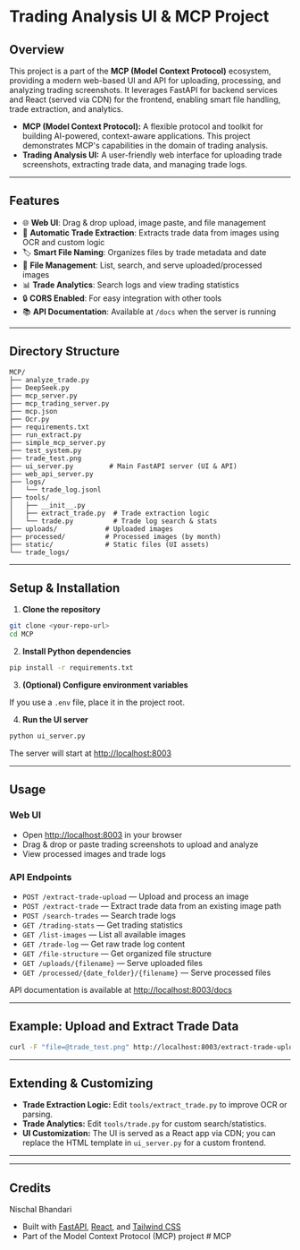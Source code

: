 # Trading Analysis UI & MCP Project

## Overview

This project is a part of the **MCP (Model Context Protocol)** ecosystem, providing a modern web-based UI and API for uploading, processing, and analyzing trading screenshots. It leverages FastAPI for backend services and React (served via CDN) for the frontend, enabling smart file handling, trade extraction, and analytics.

- **MCP (Model Context Protocol):** A flexible protocol and toolkit for building AI-powered, context-aware applications. This project demonstrates MCP's capabilities in the domain of trading analysis.
- **Trading Analysis UI:** A user-friendly web interface for uploading trade screenshots, extracting trade data, and managing trade logs.

---

## Features

- 🌐 **Web UI**: Drag & drop upload, image paste, and file management
- 🧠 **Automatic Trade Extraction**: Extracts trade data from images using OCR and custom logic
- 🏷️ **Smart File Naming**: Organizes files by trade metadata and date
- 📁 **File Management**: List, search, and serve uploaded/processed images
- 📊 **Trade Analytics**: Search logs and view trading statistics
- 🔒 **CORS Enabled**: For easy integration with other tools
- 📚 **API Documentation**: Available at `/docs` when the server is running

---

## Directory Structure

```
MCP/
├── analyze_trade.py
├── DeepSeek.py
├── mcp_server.py
├── mcp_trading_server.py
├── mcp.json
├── Ocr.py
├── requirements.txt
├── run_extract.py
├── simple_mcp_server.py
├── test_system.py
├── trade_test.png
├── ui_server.py         # Main FastAPI server (UI & API)
├── web_api_server.py
├── logs/
│   └── trade_log.jsonl
├── tools/
│   ├── __init__.py
│   ├── extract_trade.py  # Trade extraction logic
│   └── trade.py          # Trade log search & stats
├── uploads/            # Uploaded images
├── processed/          # Processed images (by month)
├── static/             # Static files (UI assets)
└── trade_logs/
```

---

## Setup & Installation

1. **Clone the repository**

```sh
git clone <your-repo-url>
cd MCP
```

2. **Install Python dependencies**

```sh
pip install -r requirements.txt
```

3. **(Optional) Configure environment variables**

If you use a `.env` file, place it in the project root.

4. **Run the UI server**

```sh
python ui_server.py
```

The server will start at [http://localhost:8003](http://localhost:8003)

---

## Usage

### Web UI
- Open [http://localhost:8003](http://localhost:8003) in your browser
- Drag & drop or paste trading screenshots to upload and analyze
- View processed images and trade logs

### API Endpoints

- `POST /extract-trade-upload` — Upload and process an image
- `POST /extract-trade` — Extract trade data from an existing image path
- `POST /search-trades` — Search trade logs
- `GET /trading-stats` — Get trading statistics
- `GET /list-images` — List all available images
- `GET /trade-log` — Get raw trade log content
- `GET /file-structure` — Get organized file structure
- `GET /uploads/{filename}` — Serve uploaded files
- `GET /processed/{date_folder}/{filename}` — Serve processed files

API documentation is available at [http://localhost:8003/docs](http://localhost:8003/docs)

---

## Example: Upload and Extract Trade Data

```bash
curl -F "file=@trade_test.png" http://localhost:8003/extract-trade-upload
```

---

## Extending & Customizing

- **Trade Extraction Logic:** Edit `tools/extract_trade.py` to improve OCR or parsing.
- **Trade Analytics:** Edit `tools/trade.py` for custom search/statistics.
- **UI Customization:** The UI is served as a React app via CDN; you can replace the HTML template in `ui_server.py` for a custom frontend.

---


---

## Credits
Nischal Bhandari
- Built with [FastAPI](https://fastapi.tiangolo.com/), [React](https://react.dev/), and [Tailwind CSS](https://tailwindcss.com/)
- Part of the Model Context Protocol (MCP) project
#   M C P 
 
 
